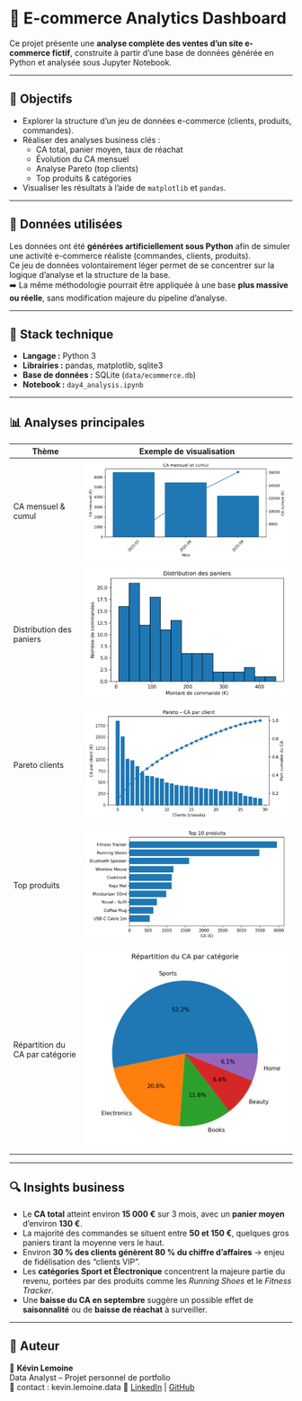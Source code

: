 # 🛒 E-commerce Analytics Dashboard

Ce projet présente une **analyse complète des ventes d’un site e-commerce fictif**, construite à partir d’une base de données générée en Python et analysée sous Jupyter Notebook.

---

## 🎯 Objectifs
- Explorer la structure d’un jeu de données e-commerce (clients, produits, commandes).
- Réaliser des analyses business clés :  
  - CA total, panier moyen, taux de réachat  
  - Évolution du CA mensuel  
  - Analyse Pareto (top clients)  
  - Top produits & catégories
- Visualiser les résultats à l’aide de `matplotlib` et `pandas`.

---

## 🧮 Données utilisées
Les données ont été **générées artificiellement sous Python** afin de simuler une activité e-commerce réaliste (commandes, clients, produits).  
Ce jeu de données volontairement léger permet de se concentrer sur la logique d’analyse et la structure de la base.  
➡️ La même méthodologie pourrait être appliquée à une base **plus massive ou réelle**, sans modification majeure du pipeline d’analyse.

---

## 🧩 Stack technique
- **Langage :** Python 3  
- **Librairies :** pandas, matplotlib, sqlite3  
- **Base de données :** SQLite (`data/ecommerce.db`)  
- **Notebook :** `day4_analysis.ipynb`

---

## 📊 Analyses principales

| Thème | Exemple de visualisation |
|-------|---------------------------|
| CA mensuel & cumul | ![CA](reports/figures/ca_mensuel_cumul.png) |
| Distribution des paniers | ![Paniers](reports/figures/distribution_paniers.png) |
| Pareto clients | ![Pareto](reports/figures/pareto_clients.png) |
| Top produits | ![Top produits](reports/figures/top10_produits.png) |
| Répartition du CA par catégorie | ![Catégories](reports/figures/ca_par_categorie.png) |

---

## 🔍 Insights business

- Le **CA total** atteint environ **15 000 €** sur 3 mois, avec un **panier moyen** d’environ **130 €**.  
- La majorité des commandes se situent entre **50 et 150 €**, quelques gros paniers tirant la moyenne vers le haut.  
- Environ **30 % des clients génèrent 80 % du chiffre d’affaires** → enjeu de fidélisation des “clients VIP”.  
- Les **catégories Sport et Électronique** concentrent la majeure partie du revenu, portées par des produits comme les *Running Shoes* et le *Fitness Tracker*.  
- Une **baisse du CA en septembre** suggère un possible effet de **saisonnalité** ou de **baisse de réachat** à surveiller.

---

## 🚀 Auteur
👤 **Kévin Lemoine**  
Data Analyst – Projet personnel de portfolio  
📧 contact : kevin.lemoine.data
🔗 [LinkedIn](https://www.linkedin.com/in/kevin-lemoine-2313701b8/) | [GitHub](https://github.com/kevinlemoinedata)
